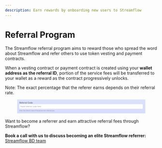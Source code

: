 ```yaml
---
description: Earn rewards by onboarding new users to Streamflow
---
```


# Referral Program

The Streamflow referral program aims to reward those who spread the word about Streamflow and refer others to use token vesting and payment contracts.

When a vesting contract or payment contract is created using your **wallet address as the referral ID**, portion of the service fees will be transferred to your wallet as a reward as the contract progressively unlocks.&#x20;

Note: The exact percentage that the referer earns depends on their referral rate.&#x20;

<figure><img src="../.gitbook/assets/Screenshot 2024-07-09 123324.png" alt=""><figcaption></figcaption></figure>

Want to become a referrer and earn attractive referral fees through Streamflow?

**Book a call with us to discuss becoming an elite Streamflow referrer:** [Streamflow BD team](https://calendar.google.com/calendar/u/0/appointments/schedules/AcZssZ2b\_lc99DWgZXBj\_TGPGFyKAbIumo2956ImUegFytJSN6IHfwXLj\_xq-hVDVdoriC5v13FJ8W3p)

